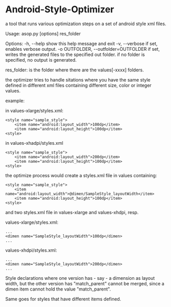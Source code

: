 Android-Style-Optimizer
=======================

a tool that runs various optimization steps on a set of android style xml files.


Usage: asop.py [options] res_folder

Options:
  -h, --help            show this help message and exit
  -v, --verbose         if set, enables verbose output.
  -o OUTFOLDER, --outfolder=OUTFOLDER
                        if set, writes the generated files to the specified
                        out folder. if no folder is specified, no output is
                        generated.
                        
res_folder: is the folder where there are the values[-xxxx] folders.

          
the optimizer tries to handle sitations where you have the same style defined in different 
xml files containing different size, color or integer values.
    
example:
    
in values-xlarge/styles.xml:

	<style name="sample_style">
    	<item name="android:layout_width">100dp</item>
    	<item name="android:layout_height">100dp</item>
    <style>
         
in values-xhadpi/styles.xml

    <style name="sample_style">
    	<item name="android:layout_width">200dp</item>
    	<item name="android:layout_height">100dp</item>
    <style>
    
    
the optimize process would create a styles.xml file in values containing:

    <style name="sample_style">
    	<item name="android:layout_width">@dimen/SampleStyle_layoutWidth</item>
    	<item name="android:layout_height">100dp</item>
	<style>
         
and two styles.xml file in values-xlarge and values-xhdpi, resp.
        
values-xlarge/styles.xml:
    
    ...
    <dimen name="SampleStyle_layoutWidth">100dp</dimen>
    ...
         
values-xhdpi/styles.xml:

	...
	<dimen name="SampleStyle_layoutWidth">200dp</dimen>
	...
     
Style declarations where one version has - say - a dimension as layout width, but the other
version has "match_parent" cannot be merged, since a dimen item cannot hold the value "match_parent".
 
Same goes for styles that have different items defined.
